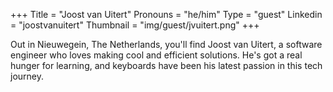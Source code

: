 +++
Title = "Joost van Uitert"
Pronouns = "he/him"
Type = "guest"
Linkedin = "joostvanuitert"
Thumbnail = "img/guest/jvuitert.png"
+++

Out in Nieuwegein, The Netherlands, you'll find Joost van Uitert, a software engineer who loves making cool and efficient solutions. He's got a real hunger for learning, and keyboards have been his latest passion in this tech journey.